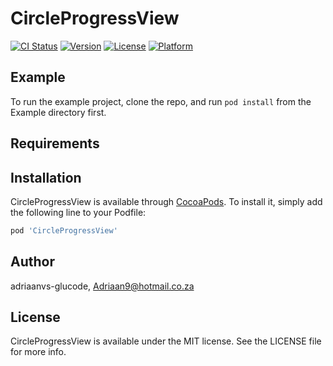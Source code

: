 # CircleProgressView

[![CI Status](https://img.shields.io/travis/adriaanvs-glucode/CircleProgressView.svg?style=flat)](https://travis-ci.org/adriaanvs-glucode/CircleProgressView)
[![Version](https://img.shields.io/cocoapods/v/CircleProgressView.svg?style=flat)](https://cocoapods.org/pods/CircleProgressView)
[![License](https://img.shields.io/cocoapods/l/CircleProgressView.svg?style=flat)](https://cocoapods.org/pods/CircleProgressView)
[![Platform](https://img.shields.io/cocoapods/p/CircleProgressView.svg?style=flat)](https://cocoapods.org/pods/CircleProgressView)

## Example

To run the example project, clone the repo, and run `pod install` from the Example directory first.

## Requirements

## Installation

CircleProgressView is available through [CocoaPods](https://cocoapods.org). To install
it, simply add the following line to your Podfile:

```ruby
pod 'CircleProgressView'
```

## Author

adriaanvs-glucode, Adriaan9@hotmail.co.za

## License

CircleProgressView is available under the MIT license. See the LICENSE file for more info.
